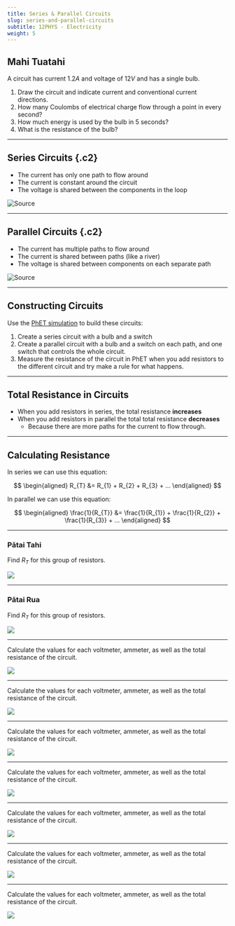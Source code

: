 ```yaml
---
title: Series & Parallel Circuits
slug: series-and-parallel-circuits
subtitle: 12PHYS - Electricity
weight: 5
---
```


## Mahi Tuatahi

A circuit has current $1.2A$ and voltage of $12V$ and has a single bulb.

1. Draw the circuit and indicate current and conventional current directions.
2. How many Coulombs of electrical charge flow through a point in every second?
3. How much energy is used by the bulb in 5 seconds?
4. What is the resistance of the bulb?

---

## Series Circuits {.c2}

- The current has only one path to flow around
- The current is constant around the circuit
- The voltage is shared between the components in the loop

![[Source](http://alevelphysicsnotes.com/electricity/charge_and_current.html)](http://alevelphysicsnotes.com/electricity/images/current%20around%20a%20series%20circuit.svg)

---

## Parallel Circuits {.c2}

- The current has multiple paths to flow around
- The current is shared between paths (like a river)
- The voltage is shared between components on each separate path

![[Source](https://rsdacademy.net/textbooks/dcelectronics/Part4/PageSetup.php?Page=35&FileName=KirchhoffsCurrentLaw&ReferingPage=)](https://external-content.duckduckgo.com/iu/?u=http%3A%2F%2Frsdacademy.net%2Ftextbooks%2Fdcelectronics%2FPart4%2FParallelCircuitCurrentFlow.png&f=1&nofb=1)

---

## Constructing Circuits

Use the [PhET simulation](https://phet.colorado.edu/sims/html/circuit-construction-kit-dc/latest/circuit-construction-kit-dc_en.html) to build these circuits:

1. Create a series circuit with a bulb and a switch
2. Create a parallel circuit with a bulb and a switch on each path, and one switch that controls the whole circuit.
3. Measure the resistance of the circuit in PhET when you add resistors to the different circuit and try make a rule for what happens.

---

## Total Resistance in Circuits

- When you add resistors in series, the total resistance __increases__
- When you add resistors in parallel the total total resistance __decreases__
    + Because there are more paths for the current to flow through.

---

## Calculating Resistance

In series we can use this equation:

$$
\begin{aligned}
    R_{T} &= R_{1} + R_{2} + R_{3} + ...
\end{aligned}
$$

In parallel we can use this equation:

$$
\begin{aligned}
    \frac{1}{R_{T}} &= \frac{1}{R_{1}} + \frac{1}{R_{2}} + \frac{1}{R_{3}} + ...
\end{aligned}
$$

---

### Pātai Tahi

Find $R_{T}$ for this group of resistors.

![](../assets/7-resistance-parallel-1.png)

---

### Pātai Rua

Find $R_{T}$ for this group of resistors.

![](../assets/7-resistance-parallel-2.png)

---

Calculate the values for each voltmeter, ammeter, as well as the total resistance of the circuit.

![](../assets/7-dc-1.png)

---

Calculate the values for each voltmeter, ammeter, as well as the total resistance of the circuit.

![](../assets/7-dc-2.png)

---

Calculate the values for each voltmeter, ammeter, as well as the total resistance of the circuit.

![](../assets/7-dc-3.png)

---

Calculate the values for each voltmeter, ammeter, as well as the total resistance of the circuit.

![](../assets/7-dc-4.png)

---

Calculate the values for each voltmeter, ammeter, as well as the total resistance of the circuit.

![](../assets/7-dc-5.png)

---

Calculate the values for each voltmeter, ammeter, as well as the total resistance of the circuit.

![](../assets/7-dc-6.png)

---

Calculate the values for each voltmeter, ammeter, as well as the total resistance of the circuit.

![](../assets/7-dc-answers.png)
